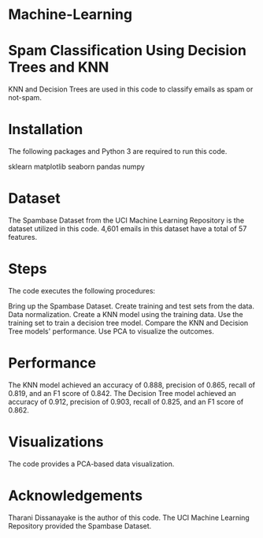 # Machine-Learning
# Spam Classification Using Decision Trees and KNN
KNN and Decision Trees are used in this code to classify emails as spam or not-spam.

# Installation
The following packages and Python 3 are required to run this code.

sklearn 
matplotlib 
seaborn 
pandas 
numpy

# Dataset
The Spambase Dataset from the UCI Machine Learning Repository is the dataset utilized in this code. 4,601 emails in this dataset have a total of 57 features.

# Steps
The code executes the following procedures:

Bring up the Spambase Dataset.
Create training and test sets from the data.
Data normalization.
Create a KNN model using the training data.
Use the training set to train a decision tree model.
Compare the KNN and Decision Tree models' performance.
Use PCA to visualize the outcomes.

# Performance
The KNN model achieved an accuracy of 0.888, precision of 0.865, recall of 0.819, and an F1 score of 0.842. 
The Decision Tree model achieved an accuracy of 0.912, precision of 0.903, recall of 0.825, and an F1 score of 0.862.

# Visualizations
The code provides a PCA-based data visualization.

# Acknowledgements
Tharani Dissanayake is the author of this code. The UCI Machine Learning Repository provided the Spambase Dataset.

